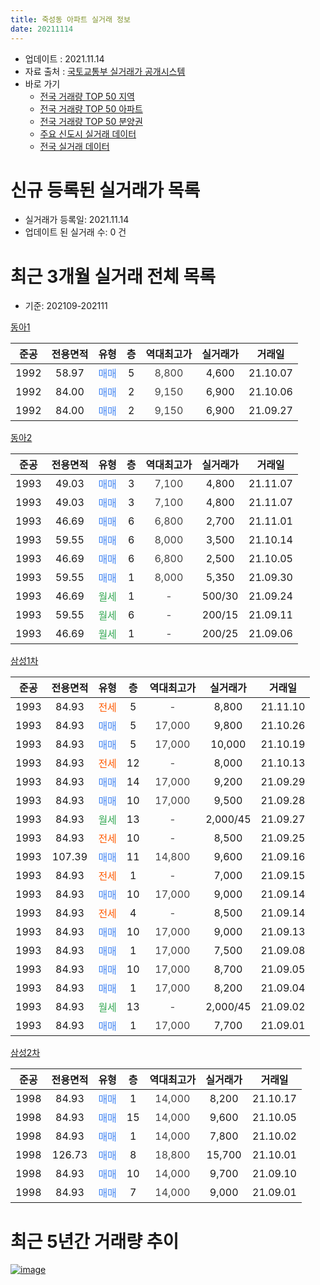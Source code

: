 ```yaml
---
title: 죽성동 아파트 실거래 정보
date: 20211114
---
```


* 업데이트 : 2021.11.14
* 자료 출처 : [국토교통부 실거래가 공개시스템](http://rt.molit.go.kr)
* 바로 가기
    * [전국 거래량 TOP 50 지역](https://apt-info.github.io/apt-trade-info/tr)
    * [전국 거래량 TOP 50 아파트](https://apt-info.github.io/apt-trade-info/ta)
    * [전국 거래량 TOP 50 분양권](https://apt-info.github.io/apt-trade-info/tb)
    * [주요 신도시 실거래 데이터](https://apt-info.github.io/apt-trade-info/newtown)
    * [전국 실거래 데이터](https://apt-info.github.io/apt-trade-info/all)



<script async src="https://pagead2.googlesyndication.com/pagead/js/adsbygoogle.js"></script>
<!-- 기본광고 -->
<ins class="adsbygoogle"
     style="display:block"
     data-ad-client="ca-pub-1142216861245946"
     data-ad-slot="4805727019"
     data-ad-format="auto"
     data-full-width-responsive="true"></ins>
<script>
     (adsbygoogle = window.adsbygoogle || []).push({});
</script>


# 신규 등록된 실거래가 목록

* 실거래가 등록일: 2021.11.14
* 업데이트 된 실거래 수: 0 건




<script async src="https://pagead2.googlesyndication.com/pagead/js/adsbygoogle.js"></script>
<!-- 기본광고 -->
<ins class="adsbygoogle"
     style="display:block"
     data-ad-client="ca-pub-1142216861245946"
     data-ad-slot="4805727019"
     data-ad-format="auto"
     data-full-width-responsive="true"></ins>
<script>
     (adsbygoogle = window.adsbygoogle || []).push({});
</script>


# 최근 3개월 실거래 전체 목록
* 기준: 202109-202111


[동아1](https://search.naver.com/search.naver?query=%EB%8F%99%EC%95%841)

|준공|전용면적|유형|층|역대최고가|실거래가|거래일|
|:---:|:---:|:---:|:---:|:---:|:---:|:---:|
|1992|58.97|<span style="color:#4285F3">매매</span>|5|<span style="color:#444444">8,800</span>|4,600|21.10.07|
|1992|84.00|<span style="color:#4285F3">매매</span>|2|<span style="color:#444444">9,150</span>|6,900|21.10.06|
|1992|84.00|<span style="color:#4285F3">매매</span>|2|<span style="color:#444444">9,150</span>|6,900|21.09.27|

[동아2](https://search.naver.com/search.naver?query=%EB%8F%99%EC%95%842)

|준공|전용면적|유형|층|역대최고가|실거래가|거래일|
|:---:|:---:|:---:|:---:|:---:|:---:|:---:|
|1993|49.03|<span style="color:#4285F3">매매</span>|3|<span style="color:#444444">7,100</span>|4,800|21.11.07|
|1993|49.03|<span style="color:#4285F3">매매</span>|3|<span style="color:#444444">7,100</span>|4,800|21.11.07|
|1993|46.69|<span style="color:#4285F3">매매</span>|6|<span style="color:#444444">6,800</span>|2,700|21.11.01|
|1993|59.55|<span style="color:#4285F3">매매</span>|6|<span style="color:#444444">8,000</span>|3,500|21.10.14|
|1993|46.69|<span style="color:#4285F3">매매</span>|6|<span style="color:#444444">6,800</span>|2,500|21.10.05|
|1993|59.55|<span style="color:#4285F3">매매</span>|1|<span style="color:#444444">8,000</span>|5,350|21.09.30|
|1993|46.69|<span style="color:#34A853">월세</span>|1|<span style="color:#444444">-</span>|500/30|21.09.24|
|1993|59.55|<span style="color:#34A853">월세</span>|6|<span style="color:#444444">-</span>|200/15|21.09.11|
|1993|46.69|<span style="color:#34A853">월세</span>|1|<span style="color:#444444">-</span>|200/25|21.09.06|

[삼성1차](https://search.naver.com/search.naver?query=%EC%82%BC%EC%84%B11%EC%B0%A8)

|준공|전용면적|유형|층|역대최고가|실거래가|거래일|
|:---:|:---:|:---:|:---:|:---:|:---:|:---:|
|1993|84.93|<span style="color:#FF5A00">전세</span>|5|<span style="color:#444444">-</span>|8,800|21.11.10|
|1993|84.93|<span style="color:#4285F3">매매</span>|5|<span style="color:#444444">17,000</span>|9,800|21.10.26|
|1993|84.93|<span style="color:#4285F3">매매</span>|5|<span style="color:#444444">17,000</span>|10,000|21.10.19|
|1993|84.93|<span style="color:#FF5A00">전세</span>|12|<span style="color:#444444">-</span>|8,000|21.10.13|
|1993|84.93|<span style="color:#4285F3">매매</span>|14|<span style="color:#444444">17,000</span>|9,200|21.09.29|
|1993|84.93|<span style="color:#4285F3">매매</span>|10|<span style="color:#444444">17,000</span>|9,500|21.09.28|
|1993|84.93|<span style="color:#34A853">월세</span>|13|<span style="color:#444444">-</span>|2,000/45|21.09.27|
|1993|84.93|<span style="color:#FF5A00">전세</span>|10|<span style="color:#444444">-</span>|8,500|21.09.25|
|1993|107.39|<span style="color:#4285F3">매매</span>|11|<span style="color:#444444">14,800</span>|9,600|21.09.16|
|1993|84.93|<span style="color:#FF5A00">전세</span>|1|<span style="color:#444444">-</span>|7,000|21.09.15|
|1993|84.93|<span style="color:#4285F3">매매</span>|10|<span style="color:#444444">17,000</span>|9,000|21.09.14|
|1993|84.93|<span style="color:#FF5A00">전세</span>|4|<span style="color:#444444">-</span>|8,500|21.09.14|
|1993|84.93|<span style="color:#4285F3">매매</span>|10|<span style="color:#444444">17,000</span>|9,000|21.09.13|
|1993|84.93|<span style="color:#4285F3">매매</span>|1|<span style="color:#444444">17,000</span>|7,500|21.09.08|
|1993|84.93|<span style="color:#4285F3">매매</span>|10|<span style="color:#444444">17,000</span>|8,700|21.09.05|
|1993|84.93|<span style="color:#4285F3">매매</span>|1|<span style="color:#444444">17,000</span>|8,200|21.09.04|
|1993|84.93|<span style="color:#34A853">월세</span>|13|<span style="color:#444444">-</span>|2,000/45|21.09.02|
|1993|84.93|<span style="color:#4285F3">매매</span>|1|<span style="color:#444444">17,000</span>|7,700|21.09.01|

[삼성2차](https://search.naver.com/search.naver?query=%EC%82%BC%EC%84%B12%EC%B0%A8)

|준공|전용면적|유형|층|역대최고가|실거래가|거래일|
|:---:|:---:|:---:|:---:|:---:|:---:|:---:|
|1998|84.93|<span style="color:#4285F3">매매</span>|1|<span style="color:#444444">14,000</span>|8,200|21.10.17|
|1998|84.93|<span style="color:#4285F3">매매</span>|15|<span style="color:#444444">14,000</span>|9,600|21.10.05|
|1998|84.93|<span style="color:#4285F3">매매</span>|1|<span style="color:#444444">14,000</span>|7,800|21.10.02|
|1998|126.73|<span style="color:#4285F3">매매</span>|8|<span style="color:#444444">18,800</span>|15,700|21.10.01|
|1998|84.93|<span style="color:#4285F3">매매</span>|10|<span style="color:#444444">14,000</span>|9,700|21.09.10|
|1998|84.93|<span style="color:#4285F3">매매</span>|7|<span style="color:#444444">14,000</span>|9,000|21.09.01|



<script async src="https://pagead2.googlesyndication.com/pagead/js/adsbygoogle.js"></script>
<!-- 기본광고 -->
<ins class="adsbygoogle"
     style="display:block"
     data-ad-client="ca-pub-1142216861245946"
     data-ad-slot="4805727019"
     data-ad-format="auto"
     data-full-width-responsive="true"></ins>
<script>
     (adsbygoogle = window.adsbygoogle || []).push({});
</script>


# 최근 5년간 거래량 추이


<div style="width:100%;">
    <canvas id="deal_progress" height="200"></canvas>
</div>

<script>
new Chart(document.getElementById("deal_progress"), {
    type: 'line',
    data: {
        labels: ['16.01','16.02','16.03','16.04','16.05','16.06','16.07','16.08','16.09','16.10','16.11','16.12','17.01','17.02','17.03','17.04','17.05','17.06','17.07','17.08','17.09','17.10','17.11','17.12','18.01','18.02','18.03','18.04','18.05','18.06','18.07','18.08','18.09','18.10','18.11','18.12','19.01','19.02','19.03','19.04','19.05','19.06','19.07','19.08','19.09','19.10','19.11','19.12','20.01','20.02','20.03','20.04','20.05','20.06','20.07','20.08','20.09','20.10','20.11','20.12','21.01','21.02','21.03','21.04','21.05','21.06','21.07','21.08','21.09','21.10','21.11'],
        datasets: [{
            label: '매매/분양권',
            data: [14,6,15,7,2,4,5,2,7,6,5,8,2,4,5,4,4,8,4,9,7,6,6,2,2,0,6,4,4,1,4,2,0,2,2,1,2,1,6,3,1,1,0,3,3,4,4,1,7,4,6,9,4,6,3,6,5,5,18,11,10,4,10,13,12,7,22,13,13,10,3],
            borderColor: "rgba(66, 133, 243, 1)",
            backgroundColor: "rgba(66, 133, 243, 0.05)",
            borderWidth: 1,
            pointRadius: 0,
            fill: false,
            lineTension: 0
        },{
            label: '전/월세',
            data: [4,6,5,5,2,2,4,4,4,2,5,2,3,2,2,3,2,2,3,3,2,2,3,0,2,2,3,0,1,1,2,2,1,4,0,0,5,3,1,3,3,2,6,3,3,1,0,1,1,2,2,1,3,2,2,1,2,3,5,6,4,3,4,7,4,1,4,3,8,1,1],
            borderColor: "rgba(255, 90, 0, 1)",
            backgroundColor: "rgba(255, 90, 0, 0.05)",
            borderWidth: 1,
            pointRadius: 0,
            fill: false,
            lineTension: 0
        },{
            label: '합계',
            data: [18,12,20,12,4,6,9,6,11,8,10,10,5,6,7,7,6,10,7,12,9,8,9,2,4,2,9,4,5,2,6,4,1,6,2,1,7,4,7,6,4,3,6,6,6,5,4,2,8,6,8,10,7,8,5,7,7,8,23,17,14,7,14,20,16,8,26,16,21,11,4],
            borderColor: "rgba(0, 0, 0, 1)",
            backgroundColor: "rgba(0, 0, 0, 0.03)",
            borderWidth: 0.1,
            pointRadius: 0,
            fill: true,
            lineTension: 0
        }
        ]
    },
    options: {
        responsive: true,
        title: {
            display: false
        },
        tooltips: {
            mode: 'index',
            intersect: false
        },
        hover: {
            mode: 'nearest',
            intersect: true
        },
        scales: {
            xAxes: [{
                display: true,
                scaleLabel: {
                    display: true,
                    labelString: '년/월'
                }
            }],
            yAxes: [{
                display: true,
                ticks: {
                    suggestedMin: 0,
                },
                scaleLabel: {
                    display: true,
                    labelString: '실거래 수'
                }
            }]
        }
    }
});

</script>


[![image](https://apt-info.github.io/images/2020-01-03-apt-trade-info/1024x500.png)](https://play.google.com/store/apps/details?id=com.aptinfo.apttradeinfo)

